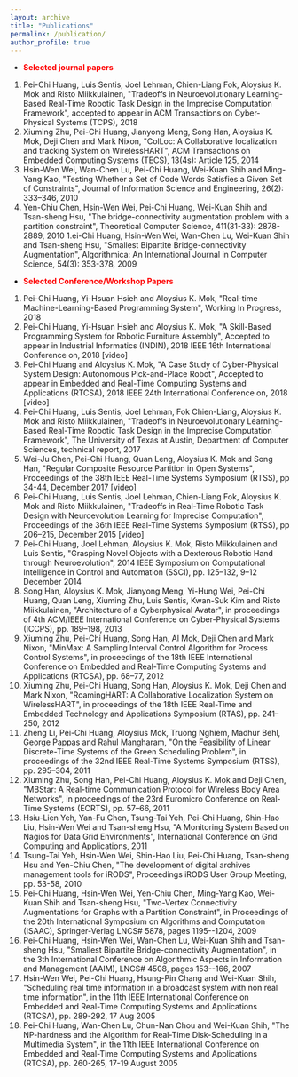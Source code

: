 ```yaml
---
layout: archive
title: "Publications"
permalink: /publication/
author_profile: true
---
```


* <span style="color:red"> **Selected journal papers**</span>  

1. Pei-Chi Huang, Luis Sentis, Joel Lehman, Chien-Liang Fok, Aloysius K. Mok and Risto Miikkulainen, "Tradeoffs in Neuroevolutionary Learning-Based Real-Time Robotic Task Design in the Imprecise Computation Framework", accepted to appear in ACM Transactions on Cyber-Physical Systems (TCPS), 2018
1. Xiuming Zhu, Pei-Chi Huang, Jianyong Meng, Song Han, Aloysius K. Mok, Deji Chen and Mark Nixon, "ColLoc: A Collaborative localization and tracking System on WirelessHART", ACM Transactions on Embedded Computing Systems (TECS), 13(4s): Article 125, 2014
1. Hsin-Wen Wei, Wan-Chen Lu, Pei-Chi Huang, Wei-Kuan Shih and Ming-Yang Kao, "Testing Whether a Set of Code Words Satisfies a Given Set of Constraints", Journal of Information Science and Engineering, 26(2): 333–346, 2010
1. Yen-Chiu Chen, Hsin-Wen Wei, Pei-Chi Huang, Wei-Kuan Shih and Tsan-sheng Hsu, "The bridge-connectivity augmentation problem with a partition constraint", Theoretical Computer Science, 411(31-33): 2878-2889, 2010
1.ei-Chi Huang, Hsin-Wen Wei, Wan-Chen Lu, Wei-Kuan Shih and Tsan-sheng Hsu, "Smallest Bipartite Bridge-connectivity Augmentation", Algorithmica: An International Journal in Computer Science, 54(3): 353-378, 2009

* <span style="color:red"> **Selected Conference/Workshop Papers**</span>

1. Pei-Chi Huang, Yi-Hsuan Hsieh and Aloysius K. Mok, "Real-time Machine-Learning-Based Programming System", Working In Progress, 2018
1. Pei-Chi Huang, Yi-Hsuan Hsieh and Aloysius K. Mok, "A Skill-Based Programming System for Robotic Furniture Assembly", Accepted to appear in Industrial Informatics (INDIN), 2018 IEEE 16th International Conference on, 2018 [video]
1. Pei-Chi Huang and Aloysius K. Mok, "A Case Study of Cyber-Physical System Design: Autonomous Pick-and-Place Robot", Accepted to appear in Embedded and Real-Time Computing Systems and Applications (RTCSA), 2018 IEEE 24th International Conference on, 2018 [video]
1. Pei-Chi Huang, Luis Sentis, Joel Lehman, Fok Chien-Liang, Aloysius K. Mok and Risto Miikkulainen, "Tradeoffs in Neuroevolutionary Learning-Based Real-Time Robotic Task Design in the Imprecise Computation Framework", The University of Texas at Austin, Department of Computer Sciences, technical report, 2017
1. Wei-Ju Chen, Pei-Chi Huang, Quan Leng, Aloysius K. Mok and Song Han, "Regular Composite Resource Partition in Open Systems", Proceedings of the 38th IEEE Real-Time Systems Symposium (RTSS), pp 34-44, December 2017 [video]
1. Pei-Chi Huang, Luis Sentis, Joel Lehman, Chien-Liang Fok, Aloysius K. Mok and Risto Miikkulainen, "Tradeoffs in Real-Time Robotic Task Design with Neuroevolution Learning for Imprecise Computation", Proceedings of the 36th IEEE Real-Time Systems Symposium (RTSS), pp 206–215, December 2015 [video]
1. Pei-Chi Huang, Joel Lehman, Aloysius K. Mok, Risto Miikkulainen and Luis Sentis, "Grasping Novel Objects with a Dexterous Robotic Hand through Neuroevolution", 2014 IEEE Symposium on Computational Intelligence in Control and Automation (SSCI), pp. 125–132, 9–12 December 2014
1. Song Han, Aloysius K. Mok, Jianyong Meng, Yi-Hung Wei, Pei-Chi Huang, Quan Leng, Xiuming Zhu, Luis Sentis, Kwan-Suk Kim and Risto Miikkulainen, "Architecture of a Cyberphysical Avatar", in proceedings of 4th ACM/IEEE International Conference on Cyber-Physical Systems (ICCPS), pp. 189–198, 2013
1. Xiuming Zhu, Pei-Chi Huang, Song Han, Al Mok, Deji Chen and Mark Nixon, "MinMax: A Sampling Interval Control Algorithm for Process Control Systems", in proceedings of the 18th IEEE International Conference on Embedded and Real-Time Computing Systems and Applications (RTCSA), pp. 68–77, 2012
1. Xiuming Zhu, Pei-Chi Huang, Song Han, Aloysius K. Mok, Deji Chen and Mark Nixon, "RoamingHART: A Collaborative Localization System on WirelessHART", in proceedings of the 18th IEEE Real-Time and Embedded Technology and Applications Symposium (RTAS), pp. 241–250, 2012
1. Zheng Li, Pei-Chi Huang, Aloysius Mok, Truong Nghiem, Madhur Behl, George Pappas and Rahul Mangharam, "On the Feasibility of Linear Discrete-Time Systems of the Green Scheduling Problem", in proceedings of the 32nd IEEE Real-Time Systems Symposium (RTSS), pp. 295–304, 2011
1. Xiuming Zhu, Song Han, Pei-Chi Huang, Aloysius K. Mok and Deji Chen, "MBStar: A Real-time Communication Protocol for Wireless Body Area Networks", in proceedings of the 23rd Euromicro Conference on Real-Time Systems (ECRTS), pp. 57–66, 2011
1. Hsiu-Lien Yeh, Yan-Fu Chen, Tsung-Tai Yeh, Pei-Chi Huang, Shin-Hao Liu, Hsin-Wen Wei and Tsan-sheng Hsu, "A Monitoring System Based on Nagios for Data Grid Environments", International Conference on Grid Computing and Applications, 2011
1. Tsung-Tai Yeh, Hsin-Wen Wei, Shin-Hao Liu, Pei-Chi Huang, Tsan-sheng Hsu and Yen-Chiu Chen, "The development of digital archives management tools for iRODS", Proceedings iRODS User Group Meeting, pp. 53-58, 2010
1. Pei-Chi Huang, Hsin-Wen Wei, Yen-Chiu Chen, Ming-Yang Kao, Wei-Kuan Shih and Tsan-sheng Hsu, "Two-Vertex Connectivity Augmentations for Graphs with a Partition Constraint", in Proceedings of the 20th International Symposium on Algorithms and Computation (ISAAC), Springer-Verlag LNCS# 5878, pages 1195--1204, 2009
1. Pei-Chi Huang, Hsin-Wen Wei, Wan-Chen Lu, Wei-Kuan Shih and Tsan-sheng Hsu, "Smallest Bipartite Bridge-connectivity Augmentation", in the 3th International Conference on Algorithmic Aspects in Information and Management (AAIM), LNCS# 4508, pages 153--166, 2007
1. Hsin-Wen Wei, Pei-Chi Huang, Hsung-Pin Chang and Wei-Kuan Shih, "Scheduling real time information in a broadcast system with non real time information", in the 11th IEEE International Conference on Embedded and Real-Time Computing Systems and Applications (RTCSA), pp. 289-292, 17 Aug 2005
1. Pei-Chi Huang, Wan-Chen Lu, Chun-Nan Chou and Wei-Kuan Shih, "The NP-hardness and the Algorithm for Real-Time Disk-Scheduling in a Multimedia System", in the 11th IEEE International Conference on Embedded and Real-Time Computing Systems and Applications (RTCSA), pp. 260-265, 17-19 August 2005
